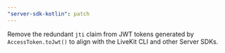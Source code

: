 ```yaml
---
"server-sdk-kotlin": patch
---
```


Remove the redundant `jti` claim from JWT tokens generated by
`AccessToken.toJwt()` to align with the LiveKit CLI and other Server SDKs.